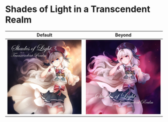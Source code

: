 # Shades of Light in a Transcendent Realm

| Default | Beyond |
|---|---|
| ![](gallery/Shades_of_light.png) | ![](gallery/Shades_of_Light_in_a_Transcendent_Realm_BYD.png) |
